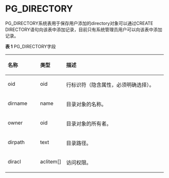 # PG\_DIRECTORY

PG\_DIRECTORY系统表用于保存用户添加的directory对象可以通过CREATE DIRECTORY语句向该表中添加记录，目前只有系统管理员用户可以向该表中添加记录。

**表 1**  PG\_DIRECTORY字段

<a name="zh-cn_topic_0283136865_zh-cn_topic_0237122286_zh-cn_topic_0059778572_t6d8526cd27634c979add34313515ecbe"></a>
<table><thead align="left"><tr id="zh-cn_topic_0283136865_zh-cn_topic_0237122286_zh-cn_topic_0059778572_rc66e09c6907141958a1f095d0b5903b3"><th class="cellrowborder" valign="top" width="20.62%" id="mcps1.2.4.1.1"><p id="zh-cn_topic_0283136865_zh-cn_topic_0237122286_zh-cn_topic_0059778572_a32a13f2e449c4a2b9dcac364c758ebe9"><a name="zh-cn_topic_0283136865_zh-cn_topic_0237122286_zh-cn_topic_0059778572_a32a13f2e449c4a2b9dcac364c758ebe9"></a><a name="zh-cn_topic_0283136865_zh-cn_topic_0237122286_zh-cn_topic_0059778572_a32a13f2e449c4a2b9dcac364c758ebe9"></a>名称</p>
</th>
<th class="cellrowborder" valign="top" width="14.39%" id="mcps1.2.4.1.2"><p id="zh-cn_topic_0283136865_zh-cn_topic_0237122286_zh-cn_topic_0059778572_a3b20335794a846dbb1db8ab5e8b08bb7"><a name="zh-cn_topic_0283136865_zh-cn_topic_0237122286_zh-cn_topic_0059778572_a3b20335794a846dbb1db8ab5e8b08bb7"></a><a name="zh-cn_topic_0283136865_zh-cn_topic_0237122286_zh-cn_topic_0059778572_a3b20335794a846dbb1db8ab5e8b08bb7"></a>类型</p>
</th>
<th class="cellrowborder" valign="top" width="64.99000000000001%" id="mcps1.2.4.1.3"><p id="zh-cn_topic_0283136865_zh-cn_topic_0237122286_zh-cn_topic_0059778572_a2a7c960b69bb4f068e34408d9126e8a8"><a name="zh-cn_topic_0283136865_zh-cn_topic_0237122286_zh-cn_topic_0059778572_a2a7c960b69bb4f068e34408d9126e8a8"></a><a name="zh-cn_topic_0283136865_zh-cn_topic_0237122286_zh-cn_topic_0059778572_a2a7c960b69bb4f068e34408d9126e8a8"></a>描述</p>
</th>
</tr>
</thead>
<tbody><tr id="zh-cn_topic_0283136865_zh-cn_topic_0237122286_zh-cn_topic_0059778572_r1eb3d71fe0b6485a86fb174394533967"><td class="cellrowborder" valign="top" width="20.62%" headers="mcps1.2.4.1.1 "><p id="zh-cn_topic_0283136865_zh-cn_topic_0237122286_zh-cn_topic_0059778572_a39ddfc65e5f04e018f57f88373ef3af4"><a name="zh-cn_topic_0283136865_zh-cn_topic_0237122286_zh-cn_topic_0059778572_a39ddfc65e5f04e018f57f88373ef3af4"></a><a name="zh-cn_topic_0283136865_zh-cn_topic_0237122286_zh-cn_topic_0059778572_a39ddfc65e5f04e018f57f88373ef3af4"></a>oid</p>
</td>
<td class="cellrowborder" valign="top" width="14.39%" headers="mcps1.2.4.1.2 "><p id="zh-cn_topic_0283136865_zh-cn_topic_0237122286_zh-cn_topic_0059778572_a09694550ebb145d7a9a3b4ca3ff6d557"><a name="zh-cn_topic_0283136865_zh-cn_topic_0237122286_zh-cn_topic_0059778572_a09694550ebb145d7a9a3b4ca3ff6d557"></a><a name="zh-cn_topic_0283136865_zh-cn_topic_0237122286_zh-cn_topic_0059778572_a09694550ebb145d7a9a3b4ca3ff6d557"></a>oid</p>
</td>
<td class="cellrowborder" valign="top" width="64.99000000000001%" headers="mcps1.2.4.1.3 "><p id="zh-cn_topic_0283136865_zh-cn_topic_0237122286_zh-cn_topic_0059777741_a0b279efa3bac4bd4aa6cd94e0a298895"><a name="zh-cn_topic_0283136865_zh-cn_topic_0237122286_zh-cn_topic_0059777741_a0b279efa3bac4bd4aa6cd94e0a298895"></a><a name="zh-cn_topic_0283136865_zh-cn_topic_0237122286_zh-cn_topic_0059777741_a0b279efa3bac4bd4aa6cd94e0a298895"></a>行标识符（隐含属性，必须明确选择）。</p>
</td>
</tr>
<tr id="zh-cn_topic_0283136865_zh-cn_topic_0237122286_zh-cn_topic_0059778572_rd7c1b251b7a141179159ca50317fc57e"><td class="cellrowborder" valign="top" width="20.62%" headers="mcps1.2.4.1.1 "><p id="zh-cn_topic_0283136865_zh-cn_topic_0237122286_zh-cn_topic_0059778572_ad173a4ffddb8462097281db79695d83b"><a name="zh-cn_topic_0283136865_zh-cn_topic_0237122286_zh-cn_topic_0059778572_ad173a4ffddb8462097281db79695d83b"></a><a name="zh-cn_topic_0283136865_zh-cn_topic_0237122286_zh-cn_topic_0059778572_ad173a4ffddb8462097281db79695d83b"></a>dirname</p>
</td>
<td class="cellrowborder" valign="top" width="14.39%" headers="mcps1.2.4.1.2 "><p id="zh-cn_topic_0283136865_zh-cn_topic_0237122286_zh-cn_topic_0059778572_a8f32271314e1439f8341a8043d7d5840"><a name="zh-cn_topic_0283136865_zh-cn_topic_0237122286_zh-cn_topic_0059778572_a8f32271314e1439f8341a8043d7d5840"></a><a name="zh-cn_topic_0283136865_zh-cn_topic_0237122286_zh-cn_topic_0059778572_a8f32271314e1439f8341a8043d7d5840"></a>name</p>
</td>
<td class="cellrowborder" valign="top" width="64.99000000000001%" headers="mcps1.2.4.1.3 "><p id="zh-cn_topic_0283136865_zh-cn_topic_0237122286_zh-cn_topic_0059778572_aef1cedd21cf04fedada1bce5295a2786"><a name="zh-cn_topic_0283136865_zh-cn_topic_0237122286_zh-cn_topic_0059778572_aef1cedd21cf04fedada1bce5295a2786"></a><a name="zh-cn_topic_0283136865_zh-cn_topic_0237122286_zh-cn_topic_0059778572_aef1cedd21cf04fedada1bce5295a2786"></a>目录对象的名称。</p>
</td>
</tr>
<tr id="zh-cn_topic_0283136865_zh-cn_topic_0237122286_zh-cn_topic_0059778572_r824153fa26c14872a622b570eb861256"><td class="cellrowborder" valign="top" width="20.62%" headers="mcps1.2.4.1.1 "><p id="zh-cn_topic_0283136865_zh-cn_topic_0237122286_zh-cn_topic_0059778572_aadecccfb31c84f1696bda5abb555b07f"><a name="zh-cn_topic_0283136865_zh-cn_topic_0237122286_zh-cn_topic_0059778572_aadecccfb31c84f1696bda5abb555b07f"></a><a name="zh-cn_topic_0283136865_zh-cn_topic_0237122286_zh-cn_topic_0059778572_aadecccfb31c84f1696bda5abb555b07f"></a>owner</p>
</td>
<td class="cellrowborder" valign="top" width="14.39%" headers="mcps1.2.4.1.2 "><p id="zh-cn_topic_0283136865_zh-cn_topic_0237122286_zh-cn_topic_0059778572_a09fe8661ce044ea3aaae9bad61ed3854"><a name="zh-cn_topic_0283136865_zh-cn_topic_0237122286_zh-cn_topic_0059778572_a09fe8661ce044ea3aaae9bad61ed3854"></a><a name="zh-cn_topic_0283136865_zh-cn_topic_0237122286_zh-cn_topic_0059778572_a09fe8661ce044ea3aaae9bad61ed3854"></a>oid</p>
</td>
<td class="cellrowborder" valign="top" width="64.99000000000001%" headers="mcps1.2.4.1.3 "><p id="zh-cn_topic_0283136865_zh-cn_topic_0237122286_zh-cn_topic_0059778572_aa43bf460c68042c4956fd6c81ebba567"><a name="zh-cn_topic_0283136865_zh-cn_topic_0237122286_zh-cn_topic_0059778572_aa43bf460c68042c4956fd6c81ebba567"></a><a name="zh-cn_topic_0283136865_zh-cn_topic_0237122286_zh-cn_topic_0059778572_aa43bf460c68042c4956fd6c81ebba567"></a>目录对象的所有者。</p>
</td>
</tr>
<tr id="zh-cn_topic_0283136865_zh-cn_topic_0237122286_zh-cn_topic_0059778572_r1a2f1f3756c64b1bbb8319cf122aa35a"><td class="cellrowborder" valign="top" width="20.62%" headers="mcps1.2.4.1.1 "><p id="zh-cn_topic_0283136865_zh-cn_topic_0237122286_zh-cn_topic_0059778572_aaaffe06a13544129b67d434a26d6be49"><a name="zh-cn_topic_0283136865_zh-cn_topic_0237122286_zh-cn_topic_0059778572_aaaffe06a13544129b67d434a26d6be49"></a><a name="zh-cn_topic_0283136865_zh-cn_topic_0237122286_zh-cn_topic_0059778572_aaaffe06a13544129b67d434a26d6be49"></a>dirpath</p>
</td>
<td class="cellrowborder" valign="top" width="14.39%" headers="mcps1.2.4.1.2 "><p id="zh-cn_topic_0283136865_zh-cn_topic_0237122286_zh-cn_topic_0059778572_a897fe676ea664bbda1e5137003d20877"><a name="zh-cn_topic_0283136865_zh-cn_topic_0237122286_zh-cn_topic_0059778572_a897fe676ea664bbda1e5137003d20877"></a><a name="zh-cn_topic_0283136865_zh-cn_topic_0237122286_zh-cn_topic_0059778572_a897fe676ea664bbda1e5137003d20877"></a>text</p>
</td>
<td class="cellrowborder" valign="top" width="64.99000000000001%" headers="mcps1.2.4.1.3 "><p id="zh-cn_topic_0283136865_zh-cn_topic_0237122286_zh-cn_topic_0059778572_a2750efdeaa1b49989ae3f69404a2cd9c"><a name="zh-cn_topic_0283136865_zh-cn_topic_0237122286_zh-cn_topic_0059778572_a2750efdeaa1b49989ae3f69404a2cd9c"></a><a name="zh-cn_topic_0283136865_zh-cn_topic_0237122286_zh-cn_topic_0059778572_a2750efdeaa1b49989ae3f69404a2cd9c"></a>目录路径。</p>
</td>
</tr>
<tr id="zh-cn_topic_0283136865_zh-cn_topic_0237122286_row127913410476"><td class="cellrowborder" valign="top" width="20.62%" headers="mcps1.2.4.1.1 "><p id="zh-cn_topic_0283136865_zh-cn_topic_0237122286_p16279103454717"><a name="zh-cn_topic_0283136865_zh-cn_topic_0237122286_p16279103454717"></a><a name="zh-cn_topic_0283136865_zh-cn_topic_0237122286_p16279103454717"></a>diracl</p>
</td>
<td class="cellrowborder" valign="top" width="14.39%" headers="mcps1.2.4.1.2 "><p id="zh-cn_topic_0283136865_zh-cn_topic_0237122286_p102806343475"><a name="zh-cn_topic_0283136865_zh-cn_topic_0237122286_p102806343475"></a><a name="zh-cn_topic_0283136865_zh-cn_topic_0237122286_p102806343475"></a>aclitem[]</p>
</td>
<td class="cellrowborder" valign="top" width="64.99000000000001%" headers="mcps1.2.4.1.3 "><p id="zh-cn_topic_0283136865_zh-cn_topic_0237122286_p14280143464711"><a name="zh-cn_topic_0283136865_zh-cn_topic_0237122286_p14280143464711"></a><a name="zh-cn_topic_0283136865_zh-cn_topic_0237122286_p14280143464711"></a>访问权限。</p>
</td>
</tr>
</tbody>
</table>
